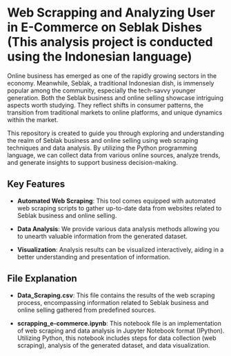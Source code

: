  # Web Scrapping and Analyzing User in E-Commerce on Seblak Dishes (This analysis project is conducted using the Indonesian language)

Online business has emerged as one of the rapidly growing sectors in the economy. Meanwhile, Seblak, a traditional Indonesian dish, is immensely popular among the community, especially the tech-savvy younger generation. Both the Seblak business and online selling showcase intriguing aspects worth studying. They reflect shifts in consumer patterns, the transition from traditional markets to online platforms, and unique dynamics within the market.

This repository is created to guide you through exploring and understanding the realm of Seblak business and online selling using web scraping techniques and data analysis. By utilizing the Python programming language, we can collect data from various online sources, analyze trends, and generate insights to support business decision-making.

## Key Features

- **Automated Web Scraping**: This tool comes equipped with automated web scraping scripts to gather up-to-date data from websites related to Seblak business and online selling.

- **Data Analysis**: We provide various data analysis methods allowing you to unearth valuable information from the generated dataset.

- **Visualization**: Analysis results can be visualized interactively, aiding in a better understanding and presentation of information.

## File Explanation

- **Data_Scraping.csv**: This file contains the results of the web scraping process, encompassing information related to Seblak business and online selling gathered from predefined sources.

- **scrapping_e-commerce.ipynb**: This notebook file is an implementation of web scraping and data analysis in Jupyter Notebook format (IPython). Utilizing Python, this notebook includes steps for data collection (web scraping), analysis of the generated dataset, and data visualization.
